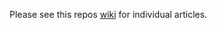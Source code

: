 Please see this repos [wiki](https://github.com/solikeumyeah/linuxdoc/wiki) for individual articles.
